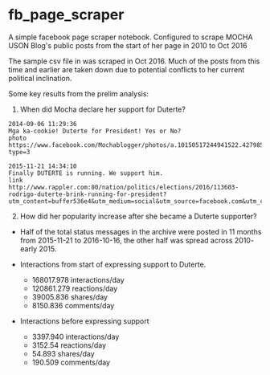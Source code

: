 # fb_page_scraper
A simple facebook page scraper notebook. Configured to scrape MOCHA USON Blog's public posts from the start of her page in 2010 to Oct 2016

The sample csv file in was scraped in Oct 2016. Much of the posts from this time and earlier are taken down due to potential conflicts to her current political inclination.

Some key results from the prelim analysis:

1. When did Mocha declare her support for Duterte?

```
2014-09-06 11:29:36 
Mga ka-cookie! Duterte for President! Yes or No?
photo
https://www.facebook.com/Mochablogger/photos/a.10150517244941522.427985.319779186521/10152768889696522/?type=3
```

```
2015-11-21 14:34:10
Finally DUTERTE is running. We support him.
link
http://www.rappler.com:80/nation/politics/elections/2016/113603-rodrigo-duterte-brink-running-for-president?utm_content=buffer536e4&utm_medium=social&utm_source=facebook.com&utm_campaign=buffer
```

2. How did her popularity increase after she became a Duterte supporter?

- Half of the total status messages in the archive were posted in 11 months from 2015-11-21 to 2016-10-16, the other half was spread across 2010- early 2015.

- Interactions from start of expressing support to Duterte.
  - 168017.978 interactions/day
  - 120861.279 reactions/day
  - 39005.836 shares/day
  - 8150.836 comments/day

- Interactions before expressing support 
  - 3397.940 interactions/day
  - 3152.54 reactions/day
  - 54.893 shares/day
  - 190.509 comments/day
